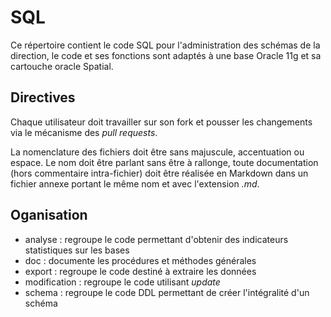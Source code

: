 # SQL

Ce répertoire contient le code SQL pour l'administration des schémas de la direction, le code et ses fonctions sont adaptés à une base Oracle 11g et sa cartouche oracle Spatial.

## Directives

Chaque utilisateur doit travailler sur son fork et pousser les changements via le mécanisme des *pull requests*.

La nomenclature des fichiers doit être sans majuscule, accentuation ou espace. Le nom doit être parlant sans être à rallonge, toute documentation (hors commentaire intra-fichier) doit être réalisée en Markdown dans un fichier annexe portant le même nom et avec l'extension *.md*.

## Oganisation

* analyse : regroupe le code permettant d'obtenir des indicateurs statistiques sur les bases
* doc : documente les procédures et méthodes générales
* export : regroupe le code destiné à extraire les données
* modification : regroupe le code utilisant *update*
* schema : regroupe le code DDL permettant de créer l'intégralité d'un schéma
